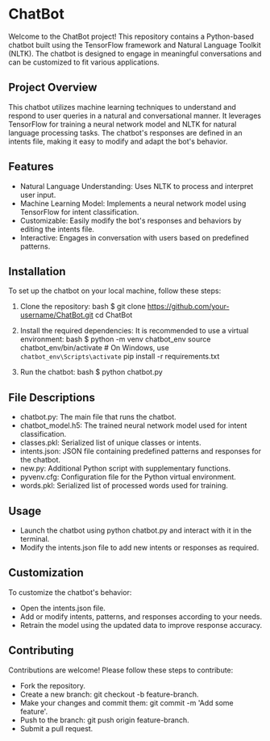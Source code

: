 # ChatBot
Welcome to the ChatBot project! This repository contains a Python-based chatbot built using the TensorFlow framework and Natural Language Toolkit (NLTK). The chatbot is designed to engage in meaningful conversations and can be customized to fit various applications.


## Project Overview
This chatbot utilizes machine learning techniques to understand and respond to user queries in a natural and conversational manner. It leverages TensorFlow for training a neural network model and NLTK for natural language processing tasks. The chatbot's responses are defined in an intents file, making it easy to modify and adapt the bot's behavior.

## Features
- Natural Language Understanding: Uses NLTK to process and interpret user input.
- Machine Learning Model: Implements a neural network model using TensorFlow for intent classification.
- Customizable: Easily modify the bot's responses and behaviors by editing the intents file.
- Interactive: Engages in conversation with users based on predefined patterns.

## Installation
To set up the chatbot on your local machine, follow these steps:

1. Clone the repository:
bash $ git clone https://github.com/your-username/ChatBot.git
cd ChatBot

2. Install the required dependencies: It is recommended to use a virtual environment:
bash $ python -m venv chatbot_env
source chatbot_env/bin/activate   # On Windows, use `chatbot_env\Scripts\activate`
pip install -r requirements.txt

3. Run the chatbot: bash $ python chatbot.py
   
## File Descriptions
- chatbot.py: The main file that runs the chatbot.
- chatbot_model.h5: The trained neural network model used for intent classification.
- classes.pkl: Serialized list of unique classes or intents.
- intents.json: JSON file containing predefined patterns and responses for the chatbot.
- new.py: Additional Python script with supplementary functions.
- pyvenv.cfg: Configuration file for the Python virtual environment.
- words.pkl: Serialized list of processed words used for training.

## Usage
- Launch the chatbot using python chatbot.py and interact with it in the terminal.
- Modify the intents.json file to add new intents or responses as required.

## Customization
To customize the chatbot's behavior:

- Open the intents.json file.
- Add or modify intents, patterns, and responses according to your needs.
- Retrain the model using the updated data to improve response accuracy.

## Contributing
Contributions are welcome! Please follow these steps to contribute:

- Fork the repository.
- Create a new branch: git checkout -b feature-branch.
- Make your changes and commit them: git commit -m 'Add some feature'.
- Push to the branch: git push origin feature-branch.
- Submit a pull request.

